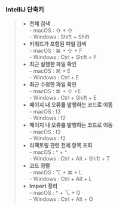 ### IntelliJ 단축키
> - **전체 검색**   
>   \- macOS : ⇧ + ⇧      
>   \- Windows : Shift + Shift     
> - **키워드가 포함된 파일 검색**   
>   \- macOS : ⌘ + ⇧ + F     
>   \- Windows : Ctrl + Shift + F   
> - **최근 실행한 파일 확인**   
>   \- macOS : ⌘ + E   
>   \- Windows : Ctrl + E   
> - **최근 수정한 파일 확인**   
>   \- macOS : ⌘ + ⇧ +E   
>   \- Windows : Ctrl + Shift + E   
> - **페이지 내 오류를 발행하는 코드로 이동**   
>   \- macOS : f2   
>   \- Windows : f2   
> - **페이지 내 오류를 발행하는 코드로 이동**   
>   \- macOS : f2   
>   \- Windows : f2  
> - **리팩토링 관련 전체 항목 조회**   
>   \- macOS : ^ + ^   
>   \- Windows : Ctrl + Alt + Shift + T   
> - **코드 정렬**   
>   \- macOS : ⌥ + ⌘ + L      
>   \- Windows : Ctrl + Alt + L  
> - **Import 정리**   
>   \- macOS : ^ + ⌥ + O   
>   \- Windows : Ctrl + Alt + O   

